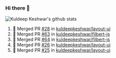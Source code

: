 ### Hi there 👋

<!--
**kuldeepkeshwar/kuldeepkeshwar** is a ✨ _special_ ✨ repository because its `README.md` (this file) appears on your GitHub profile.

Here are some ideas to get you started:

- 🔭 I’m currently working on ...
- 🌱 I’m currently learning ...
- 👯 I’m looking to collaborate on ...
- 🤔 I’m looking for help with ...
- 💬 Ask me about ...
- 📫 How to reach me: ...
- 😄 Pronouns: ...
- ⚡ Fun fact: ...
-->
![Kuldeep Keshwar's github stats](https://github-readme-stats.vercel.app/api?username=kuldeepkeshwar&show_icons=true)

<!--START_SECTION:activity-->
1. 🎉 Merged PR [#28](https://github.com//kuldeepkeshwar/layout-ui/pull/28) in [kuldeepkeshwar/layout-ui](https://github.com//kuldeepkeshwar/layout-ui)
2. 🎉 Merged PR [#63](https://github.com//kuldeepkeshwar/filbert-js/pull/63) in [kuldeepkeshwar/filbert-js](https://github.com//kuldeepkeshwar/filbert-js)
3. 🎉 Merged PR [#64](https://github.com//kuldeepkeshwar/filbert-js/pull/64) in [kuldeepkeshwar/filbert-js](https://github.com//kuldeepkeshwar/filbert-js)
4. 🎉 Merged PR [#26](https://github.com//kuldeepkeshwar/layout-ui/pull/26) in [kuldeepkeshwar/layout-ui](https://github.com//kuldeepkeshwar/layout-ui)
5. 🎉 Merged PR [#25](https://github.com//kuldeepkeshwar/layout-ui/pull/25) in [kuldeepkeshwar/layout-ui](https://github.com//kuldeepkeshwar/layout-ui)
<!--END_SECTION:activity-->
